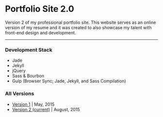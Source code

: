 # Portfolio Site 2.0
Version 2 of my professional portfolio site. This website serves as an online version of my resume and it was created to also showcase my talent with front-end design and development. 

***

### Development Stack
 - Jade
 - Jekyll
 - jQuery
 - Sass & Bourbon
 - Gulp (Browser Sync; Jade, Jekyll, and Sass Compilation)

### All Versions

 - [Version 1](http://davidleger95.github.io/portfolio) | May, 2015
 - [Version 2 (current)](http://davidleger95.github.io/Portfolio-2.0) | August, 2015
 
